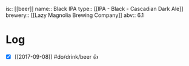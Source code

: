 is:: [[beer]]
name:: Black IPA
type:: [[IPA - Black - Cascadian Dark Ale]]
brewery:: [[Lazy Magnolia Brewing Company]]
abv:: 6.1

# Log
- [x] [[2017-09-08]] #do/drink/beer 👍
